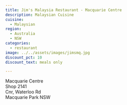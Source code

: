 ```yaml
---
title: Jim's Malaysia Restaurant - Macquarie Centre
description: Malaysian Cuisine
cuisine:
  - Malaysian
region:
  - Australia
  - NSW
categories:
  - restaurant
image: ../../assets/images/jimsmq.jpg
discount_pct: 10
discount_text: meals only

---
```


Macquarie Centre  
Shop 2141  
Cnr, Waterloo Rd  
Macquarie Park NSW
